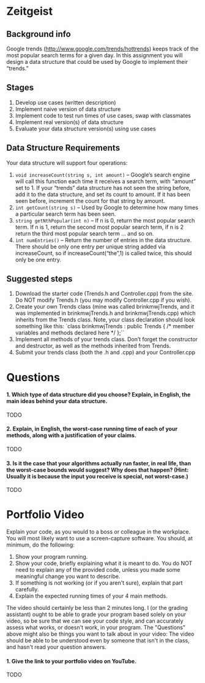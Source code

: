 Zeitgeist
=======

Background info
---------------
Google trends (http://www.google.com/trends/hottrends) keeps track of the most popular search terms for a given day.  In this assignment you will design a data structure that could be used by Google to implement their “trends.”

Stages
------

1. Develop use cases (written description)
2. Implement naive version of data structure
3. Implement code to test run times of use cases, swap with classmates
4. Implement real version(s) of data structure
5. Evaluate your data structure version(s) using use cases

Data Structure Requirements
------------
Your data structure will support four operations:

1.	`void increaseCount(string s, int amount)` – Google’s search engine will call this function each time it receives a search term, with “amount” set to 1. If your “trends” data structure has not seen the string before, add it to the data structure, and set its count to amount. If it has been seen before, increment the count for that string by amount.
2.	`int getCount(string s)` – Used by Google to determine how many times a particular search term has been seen.
3.	`string getNthPopular(int n)` – If n is 0, return the most popular search term. If n is 1, return the second most popular search term, if n is 2 return the third most popular search term … and so on.
4.	`int numEntries()` – Return the number of entries in the data structure. There should be only one entry per unique string added via increaseCount, so if increaseCount(“the”,1) is called twice, this should only be one entry.

Suggested steps
---------------
1. Download the starter code (Trends.h and Controller.cpp) from the site. Do NOT modify Trends.h (you may modify Controller.cpp if you wish).
2. Create your own Trends class (mine was called brinkmwjTrends, and it was implemented in brinkmwjTrends.h and brinkmwjTrends.cpp) which inherits from the Trends class. Note, your class declaration should look something like this: 
`class brinkmwjTrends : public Trends { 
/* member variables and methods declared here */ 
};``
3. Implement all methods of your trends class. Don’t forget the constructor and destructor, as well as the methods inherited from Trends.
4. Submit your trends class (both the .h and .cpp) and your Controller.cpp

Questions
=========

#### 1. Which type of data structure did you choose? Explain, in English, the main ideas behind your data structure.

TODO

#### 2. Explain, in English, the worst-case running time of each of your methods, along with a justification of your claims.

TODO

#### 3. Is it the case that your algorithms actually run faster, in real life, than the worst-case bounds would suggest? Why does that happen? (Hint: Usually it is because the input you receive is special, not worst-case.)

TODO


Portfolio Video
=========

Explain your code, as you would to a boss or colleague in the workplace. You will most likely want to use a screen-capture software. You should, at minimum, do the following:

1. Show your program running.
2. Show your code, briefly explaining what it is meant to do. You do NOT need to explain any of the provided code, unless you made some meaningful change you want to describe.
3. If something is not working (or if you aren't sure), explain that part carefully.
4. Explain the expected running times of your 4 main methods.

The video should certainly be less than 2 minutes long. I (or the grading assistant) ought to be able to grade your program based solely on your video, so be sure that we can see your code style, and can accurately assess what works, or doesn't work, in your program. The "Questions" above might also be things you want to talk about in your video: The video should be able to be understood even by someone that isn't in the class, and hasn't read your question answers.

#### 1. Give the link to your portfolio video on YouTube.

TODO
